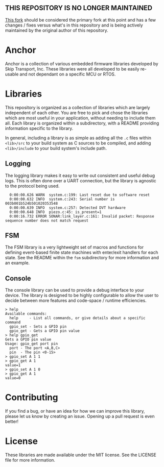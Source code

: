 ## THIS REPOSITORY IS NO LONGER MAINTAINED

[This fork](https://github.com/bgomberg/anchor) should be considered the primary fork at this point and has a few changes / fixes versus what's in this repository and is being actively maintained by the original author of this repository.

# Anchor

Anchor is a collection of various embedded firmware libraries developed by Skip
Transport, Inc. These libraries were all developed to be easily re-usable and
not dependant on a specific MCU or RTOS.

# Libraries

This repository is organized as a collection of libraries which are largely
independent of each other. You are free to pick and chose the libraries which
are most useful in your application, without needing to include them all. Each
library is organized within a subdirectory, with a README providing information
specific to the library.

In general, including a library is as simple as adding all the `.c` files
within `<lib>/src` to your build system as C sources to be compiled, and adding
`<lib>/include` to your build system's include path.

## Logging

The logging library makes it easy to write out consistent and useful debug
logs. This is often done over a UART connection, but the library is agnostic to
the protocol being used.

```
  0:00:00.626 WARN  system.c:199: Last reset due to software reset
  0:00:00.632 INFO  system.c:243: Serial number is 003b001b524b501020353548
  0:00:00.639 INFO  system.c:257: Detected DVT hardware
  0:00:00.648 INFO  piezo.c:45: is_present=1
  0:00:16.732 ERROR SONAR:link_layer.c:161: Invalid packet: Response sequence number does not match request
```

## FSM

The FSM library is a very lightweight set of macros and functions for defining
event-based finite state machines with enter/exit handlers for each state. See
the README within the `fsm` subdirectory for more information and an example.

## Console

The console library can be used to provide a debug interface to your device.
The library is designed to be highly configurable to allow the user to decide
between more features and code-space / runtime efficiencies.

```
> help
Available commands:
  help     - List all commands, or give details about a specific command
  gpio_set - Sets a GPIO pin
  gpio_get - Gets a GPIO pin value
> help gpio_get
Gets a GPIO pin value
Usage: gpio_get port pin
  port - The port <A,B,C>
  pin  - The pin <0-15>
> gpio_set A 1 1
> gpio_get A 1
value=1
> gpio_set A 1 0
> gpio_get A 1
value=0
```

# Contributing

If you find a bug, or have an idea for how we can improve this library, please
let us know by creating an issue. Opening up a pull request is even better!

# License

These libraries are made available under the MIT license. See the LICENSE file
for more information.
